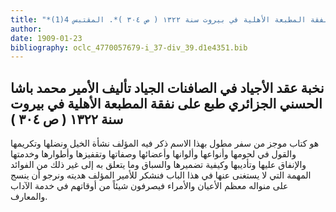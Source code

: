 ```yaml
---
title: "*مطبوعات ومخطوطات : نخبة عقد الأجياد في الصافنات الجياد تأليف الأمير محمد باشا الحسني الجزائري طبع على نفقة المطبعة الأهلية في بيروت سنة ١٣٢٢ ( ص ٣٠٤ )*. المقتبس 4(1)"
author: 
date: 1909-01-23
bibliography: oclc_4770057679-i_37-div_39.d1e4351.bib
---
```




##  نخبة عقد الأجياد   في الصافنات الجياد   تأليف  الأمير  محمد  باشا  الحسني الجزائري  طبع على نفقة  المطبعة الأهلية  في  بيروت  سنة  ١٣٢٢ ( ص  ٣٠٤ )


 هو كتاب موجز من سفر مطول بهذا الاسم ذكر فيه المؤلف نشأة الخيل ونضلها وتكريمها والقول في لحومها وأنواعها وألوانها وأعضائها وصفاتها وتقفيزها وأطوارها وخدمتها والإنفاق عليها وتأديبها وكيفية تضميرها والسباق وما يتعلق به إلى غير ذلك من الفوائد المهمة التي لا يستغنى عنها في هذا الباب فنشكر للأمير المؤلف هديته ونرجو أن ينسج على منواله معظم الأعيان والأمراء فيصرفون شيئاً من أوقاتهم في خدمة الآداب والمعارف. 
